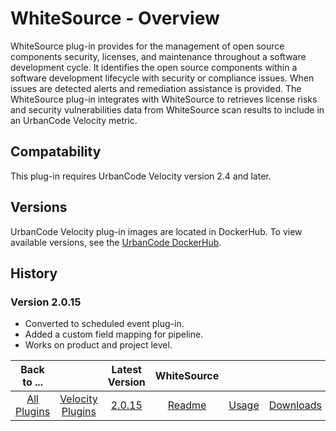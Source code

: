 
# WhiteSource - Overview

WhiteSource plug-in provides for the management of open source components security, licenses, 
and maintenance throughout a software development cycle. It identifies the open source components within a software development lifecycle with security or compliance issues. 
When issues are detected alerts and remediation assistance is provided. 
The WhiteSource plug-in integrates with WhiteSource to retrieves license risks and security vulnerabilities data from WhiteSource scan results to include in an UrbanCode Velocity metric.


## Compatability

This plug-in requires UrbanCode Velocity version 2.4 and later.

## Versions

UrbanCode Velocity plug-in images are located in DockerHub. To
view available versions, see the [UrbanCode DockerHub](https://hub.docker.com/r/urbancode/ucv-ext-whitesource/tags).


## History


### Version 2.0.15

* Converted to scheduled event plug-in.
* Added a custom field mapping for pipeline.
* Works on product and project level.


|Back to ...||Latest Version|WhiteSource |||
| :---: | :---: | :---: | :---: | :---: | :---: |
|[All Plugins](../../index.md)|[Velocity Plugins](../README.md)|[2.0.15](https://raw.githubusercontent.com/UrbanCode/IBM-UCV-PLUGINS/main/files/ucv-ext-whitesource/ucv-ext-whitesource-2.0.15.tar.zip)|[Readme](README.md)|[Usage](usage.md)|[Downloads](downloads.md)|
